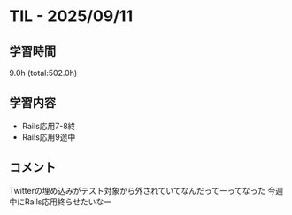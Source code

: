# TIL - 2025/09/11

## 学習時間
9.0h (total:502.0h)

## 学習内容
- Rails応用7-8終
- Rails応用9途中

## コメント
Twitterの埋め込みがテスト対象から外されていてなんだってーってなった
今週中にRails応用終らせたいなー

